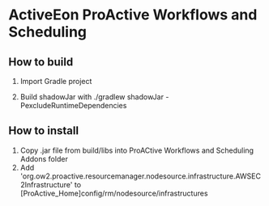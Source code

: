 # ActiveEon ProActive Workflows and Scheduling 
## How to build
1) Import Gradle project

2) Build shadowJar with ./gradlew shadowJar -PexcludeRuntimeDependencies

## How to install
1) Copy .jar file from build/libs into ProACtive Workflows and Scheduling Addons folder
2) Add 'org.ow2.proactive.resourcemanager.nodesource.infrastructure.AWSEC2Infrastructure' to [ProActive_Home]config/rm/nodesource/infrastructures
